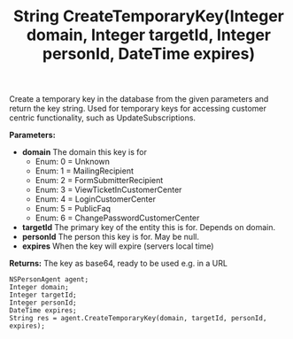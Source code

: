 ﻿---
uid: crmscript_ref_NSPersonAgent_CreateTemporaryKey
title: String CreateTemporaryKey(Integer domain, Integer targetId, Integer personId, DateTime expires)
intellisense: NSPersonAgent.CreateTemporaryKey
keywords: NSPersonAgent, CreateTemporaryKey
so.topic: reference
---

Create a temporary key in the database from the given parameters and return the key string. Used for temporary keys for accessing customer centric functionality, such as UpdateSubscriptions.

**Parameters:**
 - **domain** The domain this key is for
     - Enum: 0 = Unknown 
     - Enum: 1 = MailingRecipient 
     - Enum: 2 = FormSubmitterRecipient 
     - Enum: 3 = ViewTicketInCustomerCenter 
     - Enum: 4 = LoginCustomerCenter 
     - Enum: 5 = PublicFaq 
     - Enum: 6 = ChangePasswordCustomerCenter 
 - **targetId** The primary key of the entity this is for. Depends on domain.
 - **personId** The person this key is for. May be null.
 - **expires** When the key will expire (servers local time)

**Returns:** The key as base64, ready to be used e.g. in a URL

```crmscript
NSPersonAgent agent;
Integer domain;
Integer targetId;
Integer personId;
DateTime expires;
String res = agent.CreateTemporaryKey(domain, targetId, personId, expires);
```

